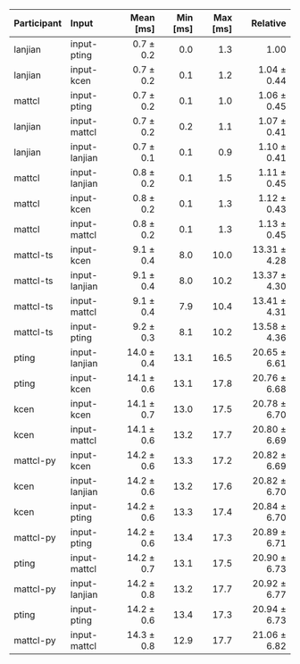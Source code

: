 | Participant | Input | Mean [ms] | Min [ms] | Max [ms] | Relative |
|:---|:---|---:|---:|---:|---:|
| lanjian | input-pting | 0.7 ± 0.2 | 0.0 | 1.3 | 1.00 |
| lanjian | input-kcen | 0.7 ± 0.2 | 0.1 | 1.2 | 1.04 ± 0.44 |
| mattcl | input-pting | 0.7 ± 0.2 | 0.1 | 1.0 | 1.06 ± 0.45 |
| lanjian | input-mattcl | 0.7 ± 0.2 | 0.2 | 1.1 | 1.07 ± 0.41 |
| lanjian | input-lanjian | 0.7 ± 0.1 | 0.1 | 0.9 | 1.10 ± 0.41 |
| mattcl | input-lanjian | 0.8 ± 0.2 | 0.1 | 1.5 | 1.11 ± 0.45 |
| mattcl | input-kcen | 0.8 ± 0.2 | 0.1 | 1.3 | 1.12 ± 0.43 |
| mattcl | input-mattcl | 0.8 ± 0.2 | 0.1 | 1.3 | 1.13 ± 0.45 |
| mattcl-ts | input-kcen | 9.1 ± 0.4 | 8.0 | 10.0 | 13.31 ± 4.28 |
| mattcl-ts | input-lanjian | 9.1 ± 0.4 | 8.0 | 10.2 | 13.37 ± 4.30 |
| mattcl-ts | input-mattcl | 9.1 ± 0.4 | 7.9 | 10.4 | 13.41 ± 4.31 |
| mattcl-ts | input-pting | 9.2 ± 0.3 | 8.1 | 10.2 | 13.58 ± 4.36 |
| pting | input-lanjian | 14.0 ± 0.4 | 13.1 | 16.5 | 20.65 ± 6.61 |
| pting | input-kcen | 14.1 ± 0.6 | 13.1 | 17.8 | 20.76 ± 6.68 |
| kcen | input-kcen | 14.1 ± 0.7 | 13.0 | 17.5 | 20.78 ± 6.70 |
| kcen | input-mattcl | 14.1 ± 0.6 | 13.2 | 17.7 | 20.80 ± 6.69 |
| mattcl-py | input-kcen | 14.2 ± 0.6 | 13.3 | 17.2 | 20.82 ± 6.69 |
| kcen | input-lanjian | 14.2 ± 0.6 | 13.2 | 17.6 | 20.82 ± 6.70 |
| kcen | input-pting | 14.2 ± 0.6 | 13.3 | 17.4 | 20.84 ± 6.70 |
| mattcl-py | input-pting | 14.2 ± 0.6 | 13.4 | 17.3 | 20.89 ± 6.71 |
| pting | input-mattcl | 14.2 ± 0.7 | 13.1 | 17.5 | 20.90 ± 6.73 |
| mattcl-py | input-lanjian | 14.2 ± 0.8 | 13.2 | 17.7 | 20.92 ± 6.77 |
| pting | input-pting | 14.2 ± 0.6 | 13.4 | 17.3 | 20.94 ± 6.73 |
| mattcl-py | input-mattcl | 14.3 ± 0.8 | 12.9 | 17.7 | 21.06 ± 6.82 |
